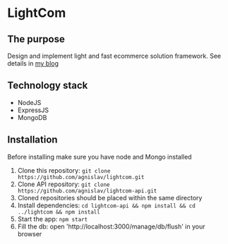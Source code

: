 # LightCom

## The purpose
Design and implement light and fast ecommerce solution framework. See details in [my blog](http://blog.agnislav.name/search/label/lightcom)

## Technology stack
- NodeJS
- ExpressJS
- MongoDB

## Installation
Before installing make sure you have node and Mongo installed

1. Clone this repository: `git clone https://github.com/agnislav/lightcom.git`
1. Clone API repository: `git clone https://github.com/agnislav/lightcom-api.git`
1. Cloned repositories should be placed within the same directory
1. Install dependencies: `cd lightcom-api && npm install && cd ../lightcom && npm install`
1. Start the app: `npm start`
1. Fill the db: open 'http://localhost:3000/manage/db/flush' in your browser